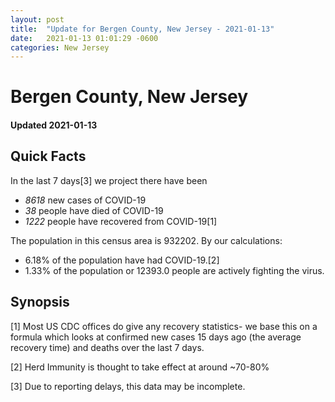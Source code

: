```yaml
---
layout: post
title:  "Update for Bergen County, New Jersey - 2021-01-13"
date:   2021-01-13 01:01:29 -0600
categories: New Jersey
---
```


# Bergen County, New Jersey
#### Updated 2021-01-13

## Quick Facts

In the last 7 days[3] we project there have been
- *8618* new cases of COVID-19
- *38* people have died of COVID-19
- *1222* people have recovered from COVID-19[1]

The population in this census area is 932202. By our calculations:
- 6.18% of the population have had COVID-19.[2]
- 1.33% of the population or 12393.0 people are actively fighting the virus.

## Synopsis




[1] Most US CDC offices do give any recovery statistics- we base this on a formula which looks at confirmed new cases
15 days ago (the average recovery time) and deaths over the last 7 days.

[2] Herd Immunity is thought to take effect at around ~70-80%

[3] Due to reporting delays, this data may be incomplete.
 
    